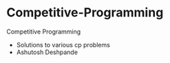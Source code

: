 # Competitive-Programming

Competitive Programming

- Solutions to various cp problems
- Ashutosh Deshpande
